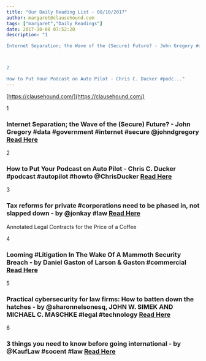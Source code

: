 ```yaml
---
title: "Our Daily Reading List - 08/10/2017"
author: margaret@clausehound.com
tags: ["margaret","Daily Readings"]
date: 2017-10-08 07:52:20
description: "1

Internet Separation; the Wave of the (Secure) Future? - John Gregory #data #government #internet #secure @johndgregory Read Here



2

How to Put Your Podcast on Auto Pilot - Chris C. Ducker #podc..."
---
```


[https://clausehound.com/](https://clausehound.com/)

1

### Internet Separation; the Wave of the (Secure) Future? - John Gregory #data #government #internet #secure @johndgregory [Read Here](http://www.slaw.ca/2017/09/28/internet-separation-the-wave-of-the-secure-future/)

2

### How to Put Your Podcast on Auto Pilot - Chris C. Ducker #podcast #autopilot #howto @ChrisDucker [Read Here](http://www.chrisducker.com/podcast-on-auto-pilot/)

3

### Tax reforms for private #corporations need to be phased in, not slapped down - by @jonkay #law [Read Here](https://goo.gl/csmyna)

Annotated Legal Contracts
for the Price of a Coffee

4

### Looming #Litigation In The Wake Of A Mammoth Security Breach - by Daniel Gaston of Larson & Gaston #commercial  [Read Here](https://goo.gl/uCJf3x)

5

### Practical cybersecurity for law firms: How to batten down the hatches - by @sharonnelsonesq, JOHN W. SIMEK AND MICHAEL C. MASCHKE #legal #technology [Read Here](https://goo.gl/kYvpmp)

6

### 3 things you need to know before going international - by @KaufLaw #socent #law [Read Here](https://goo.gl/6N5LB2)